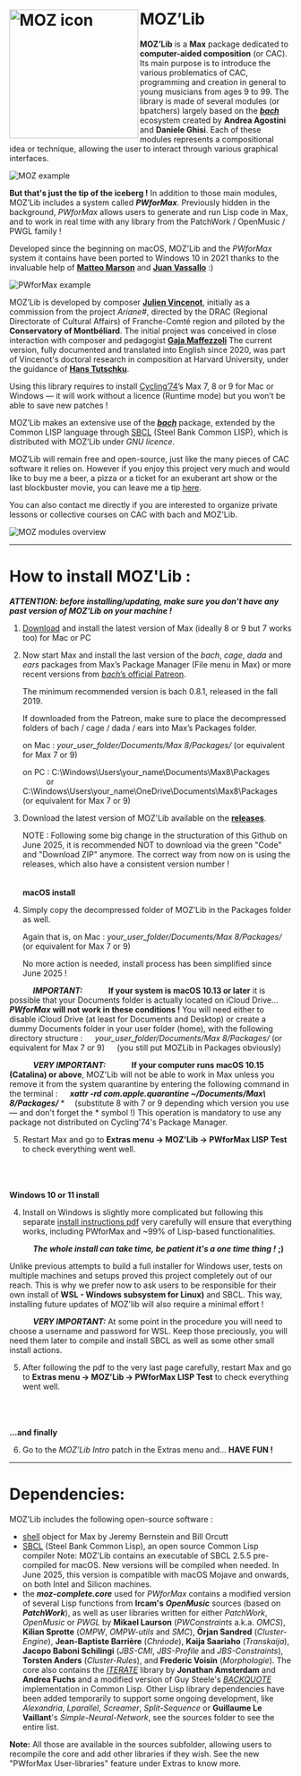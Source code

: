 MOZ’Lib
<img src="icon.png" align="left" alt="MOZ icon" width="230"/>
==============

**MOZ’Lib** is a **Max** package dedicated to **computer-aided composition** (or CAC).
Its main purpose is to introduce the various problematics of CAC, programming and creation in general to young musicians from ages 9 to 99.
The library is made of several modules (or bpatchers) largely based on the [***bach***](http://www.bachproject.net) ecosystem created by **Andrea Agostini** and **Daniele Ghisi**. 
Each of these modules represents a compositional idea or technique, allowing the user to interact through various graphical interfaces.

<img src="https://github.com/JulienVincenot/MOZLib/raw/master/media/easy-moz.png" align="center" alt="MOZ example"/>

**But that's just the tip of the iceberg !**
In addition to those main modules, MOZ’Lib includes a system called ***PWforMax***. Previously hidden in the background, *PWforMax* allows users to generate and run Lisp code in Max, and to work in real time with any library from the PatchWork / OpenMusic / PWGL family !

Developed since the beginning on macOS, MOZ'Lib and the *PWforMax* system it contains have been ported to Windows 10 in 2021 thanks to the invaluable help of [**Matteo Marson**](https://www.patreon.com/mmmt) and [**Juan Vassallo**](https://www.juanvassallo.com) :) 

<img src="https://github.com/JulienVincenot/MOZLib/raw/master/media/pw-vs-max.png" align="center" alt="PWforMax example"/>

MOZ’Lib is developed by composer [**Julien Vincenot**](http://julienvincenot.com), initially as a commission from the project *Ariane#*, directed by the DRAC (Regional Directorate of Cultural Affairs) of Franche-Comté region and piloted by the **Conservatory of Montbéliard**. The initial project was conceived in close interaction with composer and pedagogist [**Gaja Maffezzoli**](https://www.gajamaffezzoli.fr/bio/)
The current version, fully documented and translated into English since 2020, was part of Vincenot's doctoral research in composition at Harvard University, under the guidance of [**Hans Tutschku**](https://tutschku.com/).

Using this library requires to install [Cycling’74](http://cycling74.com)’s Max 7, 8 or 9 for Mac or Windows — it will work without a licence (Runtime mode) but you won’t be able to save new patches ! 

MOZ’Lib makes an extensive use of the [***bach***](http://www.bachproject.net) package, extended by the Common LISP language through [SBCL](http://sbcl.org) (Steel Bank Common LISP), which is distributed with MOZ’Lib under *GNU licence*.

MOZ’Lib will remain free and open-source, just like the many pieces of CAC software it relies on. However if you enjoy this project very much and would like to buy me a beer, a pizza or a ticket for an exuberant art show or the last blockbuster movie, you can leave me a tip [here](https://paypal.me/julienvincenot).

You can also contact me directly if you are interested to organize private lessons or collective courses on CAC with bach and MOZ'Lib.

<img src="https://github.com/JulienVincenot/MOZLib/raw/master/media/moz-modules-overview.png" align="center" alt="MOZ modules overview"/>


-----

# How to install MOZ'Lib :

***ATTENTION:
before installing/updating, make sure you don't have any past version of MOZ'Lib on your machine !***

1) [Download](https://cycling74.com/downloads/) and install the latest version of Max (ideally 8 or 9 but 7 works too) for Mac or PC

2) Now start Max and install the last version of the *bach*, *cage*, *dada* and *ears* packages
   from Max’s Package Manager (File menu in Max) or more recent versions from [*bach*’s official Patreon](https://www.patreon.com/bachproject). 
   
   The minimum recommended version is bach 0.8.1, released in the fall 2019.
   
   If downloaded from the Patreon, make sure to place the decompressed folders of bach / cage / dada / ears into Max’s Packages folder.
   
   on Mac : *your_user_folder/Documents/Max 8/Packages/* 
              (or equivalent for Max 7 or 9)
   
   on PC : C:\Windows\Users\your_name\Documents\Max8\Packages\
            &emsp;&emsp;&emsp;or
           C:\Windows\Users\your_name\OneDrive\Documents\Max8\Packages\
              (or equivalent for Max 7 or 9)

3) Download the latest version of MOZ'Lib available on the [**releases**](https://github.com/JulienVincenot/MOZLib/releases).

   NOTE : Following some big change in the structuration of this Github on June 2025, it is recommended NOT to download via the green "Code" and "Download ZIP" anymore. The correct way from now on is using the releases, which also have a consistent version number !
\
\
\
**macOS install**

4) Simply copy the decompressed folder of MOZ’Lib in the Packages folder as well.

   Again that is, on Mac : *your_user_folder/Documents/Max 8/Packages/* 
                        (or equivalent for Max 7 or 9)

   No more action is needed, install process has been simplified since June 2025 !

  &emsp;&emsp;&emsp;***IMPORTANT:***  &emsp;&emsp;&emsp;**If your system is macOS 10.13 or later** it is possible that your Documents folder is actually located on iCloud Drive... ***PWforMax* will not work in these conditions !**
  You will need either to disable iCloud Drive (at least for Documents and Desktop) or create a dummy Documents folder in your user folder (home), with the following directory structure :
  &emsp; *your_user_folder/Documents/Max 8/Packages/* (or equivalent for Max 7 or 9)
  &emsp; (you still put MOZLib in Packages obviously)


  &emsp;&emsp;&emsp;***VERY IMPORTANT:***  &emsp;&emsp;&emsp;**If your computer runs macOS 10.15 (Catalina) or above**, 
  MOZ'Lib will not be able to work in Max unless you remove it from the system quarantine by entering the following command in the terminal :
  &emsp; ***xattr -rd com.apple.quarantine ~/Documents/Max\ 8/Packages/*** *
  &emsp;(substitute 8 with 7 or 9 depending which version you use — and don't forget the * symbol !)
  This operation is mandatory to use any package not distributed on Cycling'74's Package Manager.
  
  
5) Restart Max and go to **Extras menu -> MOZ'Lib -> PWforMax LISP Test** to check everything went well.  
 

\
\
\
**Windows 10 or 11 install**

4) Install on Windows is slightly more complicated but following this separate [install instructions pdf](https://github.com/JulienVincenot/MOZLib/raw/master/forWindows/MOZLib_Windows_Instructions.pdf) very carefully will ensure that everything works, including PWforMax and ~99% of Lisp-based functionalities.

&emsp;&emsp;&emsp;***The whole install can take time, be patient it's a one time thing !*** **;)**

Unlike previous attempts to build a full installer for Windows user, tests on multiple machines and setups proved this project completely out of our reach. This is why we prefer now to ask users to be responsible for their own install of **WSL - Windows subsystem for Linux)** and SBCL. This way, installing future updates of MOZ'lib will also require a minimal effort !

&emsp;&emsp;&emsp;***VERY IMPORTANT:*** At some point in the procedure you will need to choose a username and password for WSL. Keep those preciously, you will need them later to compile and install SBCL as well as some other small install actions.

5) After following the pdf to the very last page carefully, restart Max and go to **Extras menu -> MOZ'Lib -> PWforMax LISP Test** to check everything went well.  


\
\
\
**...and finally**

6) Go to the *MOZ’Lib Intro* patch in the Extras menu and… **HAVE FUN !**



-----

# Dependencies:

MOZ'Lib includes the following open-source software :
- [shell](https://github.com/jeremybernstein/shell) object for Max by Jeremy Bernstein and Bill Orcutt
- [SBCL](http://www.sbcl.org) (Steel Bank Common Lisp), an open source Common Lisp compiler 
  Note: MOZ'Lib contains an executable of SBCL 2.5.5 pre-compiled for macOS. New versions will be compiled when needed. In June 2025, this version is compatible with macOS Mojave and onwards, on both Intel and Silicon machines.
- the ***moz-complete.core*** used for *PWforMax* contains a modified version of several Lisp functions from **Ircam's** ***OpenMusic*** sources (based on ***PatchWork***), as well as user libraries written for either *PatchWork*, *OpenMusic* or *PWGL* by **Mikael Laurson** (*PWConstraints* a.k.a. *OMCS*), **Kilian Sprotte** (*OMPW*, *OMPW-utils* and *SMC*), **Örjan Sandred** (*Cluster-Engine*), **Jean-Baptiste Barrière** (*Chréode*), **Kaija Saariaho** (*Transkaija*), **Jacopo Baboni Schilingi** (*JBS-CMI*, *JBS-Profile* and *JBS-Constraints*), **Torsten Anders** (*Cluster-Rules*), and **Frederic Voisin** (*Morphologie*). The core also contains the [*ITERATE*](https://common-lisp.net/project/iterate/) library by **Jonathan Amsterdam** and **Andrea Fuchs** and a modified version of Guy Steele's [*BACKQUOTE*](https://www.cs.cmu.edu/Groups/AI/html/cltl/clm/node367.html) implementation in Common Lisp. Other Lisp library dependencies have been added temporarily to support some ongoing development, like *Alexandria*, *Lparallel*, *Screamer*, *Split-Sequence* or **Guillaume Le Vaillant**'s *Simple-Neural-Network*, see the sources folder to see the entire list.

**Note:** All those are available in the sources subfolder, allowing users to recompile the core and add other libraries if they wish. See the new "PWforMax User-libraries" feature under Extras to know more.
